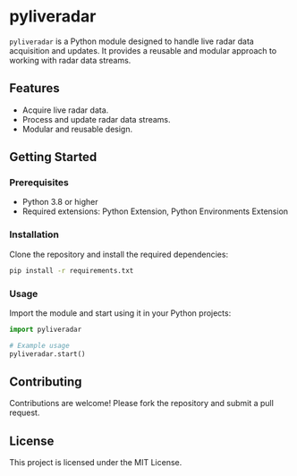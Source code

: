 # pyliveradar

`pyliveradar` is a Python module designed to handle live radar data acquisition and updates. It provides a reusable and modular approach to working with radar data streams.

## Features
- Acquire live radar data.
- Process and update radar data streams.
- Modular and reusable design.

## Getting Started

### Prerequisites
- Python 3.8 or higher
- Required extensions: Python Extension, Python Environments Extension

### Installation
Clone the repository and install the required dependencies:
```bash
pip install -r requirements.txt
```

### Usage
Import the module and start using it in your Python projects:
```python
import pyliveradar

# Example usage
pyliveradar.start()
```

## Contributing
Contributions are welcome! Please fork the repository and submit a pull request.

## License
This project is licensed under the MIT License.
